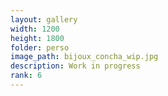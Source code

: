 ```yaml
---
layout: gallery
width: 1200
height: 1800
folder: perso
image_path: bijoux_concha_wip.jpg
description: Work in progress
rank: 6
---
```

